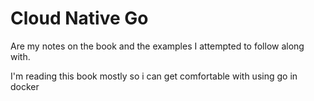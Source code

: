 # Cloud Native Go

Are my notes on the book and the
examples I attempted to follow along with.

I'm reading this book mostly so i can get comfortable
with using go in docker